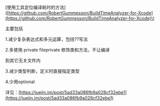 \[使用工具定位编译耗时的方法\]\([https://github.com/RobertGummesson/BuildTimeAnalyzer-for-Xcode](https://github.com/RobertGummesson/BuildTimeAnalyzer-for-Xcode)\)

主要包括

1.减少复杂表达式和多元运算，包括??写法

2.多使用 private fileprivate 修饰类和方法，不让编译

到其它无关文件内

3.减少类型判断，定义时直接指定类型

4.少用optional



详见：[https://juejin.im/post/5ad33a086fb9a028cf32ebe1](https://juejin.im/post/5ad33a086fb9a028cf32ebe1)

